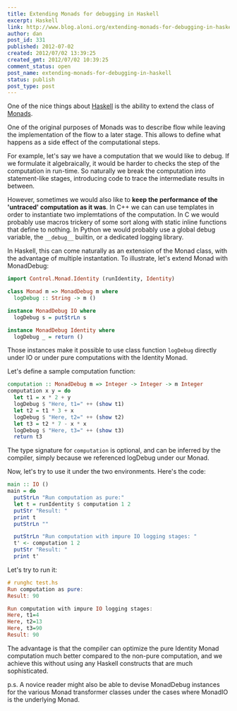 ```yaml
---
title: Extending Monads for debugging in Haskell
excerpt: Haskell
link: http://www.blog.aloni.org/extending-monads-for-debugging-in-haskell/
author: dan
post_id: 331
published: 2012-07-02
created: 2012/07/02 13:39:25
created_gmt: 2012/07/02 10:39:25
comment_status: open
post_name: extending-monads-for-debugging-in-haskell
status: publish
post_type: post
---
```


One of the nice things about [Haskell](http://www.haskell.org/haskellwiki/Haskell) is the ability to extend the class of [Monads](http://www.haskell.org/tutorial/monads.html).

One of the original purposes of Monads was to describe flow while leaving the implementation of the flow to a later stage. This allows to define what happens as a side effect of the computational steps.

For example, let's say we have a computation that we would like to debug. If we formulate it algebraically, it would be harder to checks the step of the computation in run-time. So naturally we break the computation into statement-like stages, introducing code to trace the intermediate results in between.

However, sometimes we would also like to **keep the performance of the 'untraced' computation as it was**. In C++ we can can use templates in order to instantiate two implemtations of the computation. In C we would probably use macros trickery of some sort along with static inline functions that define to nothing. In Python we would probably use a global debug variable, the `__debug__` builtin, or a dedicated logging library.

In Haskell, this can come naturally as an extension of the Monad class, with the advantage of multiple instantation. To illustrate, let's extend Monad with MonadDebug:

```haskell
import Control.Monad.Identity (runIdentity, Identity)

class Monad m => MonadDebug m where
  logDebug :: String -> m ()

instance MonadDebug IO where
  logDebug s = putStrLn s

instance MonadDebug Identity where
  logDebug _ = return ()
```

Those instances make it possible to use class function `logDebug` directly under IO or under pure computations with the Identity Monad.

Let's define a sample computation function:


```haskell
computation :: MonadDebug m => Integer -> Integer -> m Integer
computation x y = do
  let t1 = x * 2 + y
  logDebug $ "Here, t1=" ++ (show t1)
  let t2 = t1 * 3 + x
  logDebug $ "Here, t2=" ++ (show t2)
  let t3 = t2 * 7 - x * x
  logDebug $ "Here, t3=" ++ (show t3)
  return t3
```

The type signature for `computation` is optional, and can be inferred by the compiler, simply because we referenced logDebug under our Monad.

Now, let's try to use it under the two environments. Here's the code:


```haskell
main :: IO ()
main = do
  putStrLn "Run computation as pure:"
  let t = runIdentity $ computation 1 2
  putStr "Result: "
  print t
  putStrLn ""

  putStrLn "Run computation with impure IO logging stages: "
  t' <- computation 1 2
  putStr "Result: "
  print t'
```

Let's try to run it:


```haskell
# runghc test.hs
Run computation as pure:
Result: 90

Run computation with impure IO logging stages:
Here, t1=4
Here, t2=13
Here, t3=90
Result: 90
```

The advantage is that the compiler can optimize the pure Identity Monad computation much better compared to the non-pure computation, and we achieve this without using any Haskell constructs that are much sophisticated.

p.s. A novice reader might also be able to devise MonadDebug instances for the various Monad transformer classes under the cases where MonadIO is the underlying Monad.
